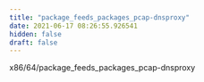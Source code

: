 ```yaml
---
title: "package_feeds_packages_pcap-dnsproxy"
date: 2021-06-17 08:26:55.926541
hidden: false
draft: false
---
```


x86/64/package_feeds_packages_pcap-dnsproxy

